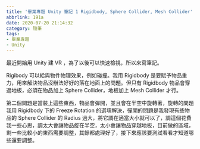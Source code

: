 ```yaml
---
title: '畢業專題 Unity 筆記 1 Rigidbody, Sphere Collider, Mesh Collider'
abbrlink: 191a
date: 2020-07-20 21:14:32
category: 隨筆
tags:
- 畢業專題
- Unity
---
```

最近開始用 Unity 建 VR ，為了以後可以快速檢視，所以來寫筆記。
<!-- more -->
Rigibody 可以給與物件物理效果，例如碰撞。我用 Rigidbody 是要賦予物品重力，用來解決物品沒辦法好好的落在地面上的問題。但只有 Rigidbody 物品會穿過地板，必須在物品加上 Sphere Collider，地板加上 Mesh Collider 才行。

第二個問題是當裝上這些東西，物品會彈開，並且會在半空中旋轉著，旋轉的問題我用 Rigidbody 下的 Freeze Rotation 的選項解決，彈開的問題是我發現有些物品的 Sphere Collider 的 Radius 過大，將它調在適當大小就可以了，調這個花費我一些心思，調太大會讓物品旋在半空，太小會讓物品穿越地板，目前做的區域，剩一些比較小的東西需要調整，其餘都處理好了，接下來應該要測試看看才知道哪些還要調整。